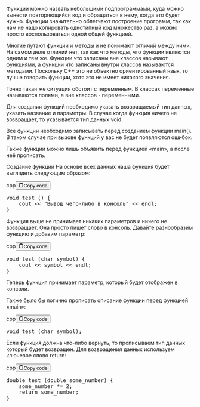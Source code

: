 <p>Функции можно назвать небольшими подпрограммами, куда можно вынести повторяющийся код и обращаться к нему, когда это будет нужно. 
Функции значительно облегчают построение программ, так как нам не надо копировать 
однотипный код множество раз, а можно просто воспользоваться одной общей функцией.</p>
<p>Многие путают функции и методы и не понимают отличий между ними. 
На самом деле отличий нет, так как что методы, что функции являются одним и тем же. 
Функции что записаны вне классов называют функциями, а функции что записаны внутри классов называются методами. 
Поскольку C++ это не объектно ориентированный язык, то лучше говорить функции, хотя это не имеет никакого значения.</p>
<p>Точно такая же ситуация обстоит с переменным. В классах переменные называются полями, а вне классов - переменными.</p>
<p>Для создания функций необходимо указать возвращаемый тип данных, указать название и параметры.
В случае когда функция ничего не возвращает, то указывается тип данных void.</p>
<p>Все функции необходимо записывать перед созданием функции main().
В таком случае при вызове функций у вас не будет появляются ошибок.</p>
<p>Также функции можно лишь объявить перед функцией «main», а после неё прописать.</p>
<p>Создание функции
На основе всех данных наша функция будет выглядеть следующим образом:</p>
<div class="code-element"><div class="lang-line"><text>cpp</text><button class="copy-button" onclick="copyCode(this)"><svg stroke="currentColor" fill="none" stroke-width="2" viewBox="0 0 24 24" stroke-linecap="round" stroke-linejoin="round" class="h-4 w-4" height="1em" width="1em" xmlns="http://www.w3.org/2000/svg"><path d="M16 4h2a2 2 0 0 1 2 2v14a2 2 0 0 1-2 2H6a2 2 0 0 1-2-2V6a2 2 0 0 1 2-2h2"></path><rect x="8" y="2" width="8" height="4" rx="1" ry="1"></rect></svg><text>Copy code</text></button></div><div class="code"><div class="highlight"><pre><span></span><span class="kt">void</span><span class="w"> </span><span class="nf">test</span><span class="w"> </span><span class="p">()</span><span class="w"> </span><span class="p">{</span>
<span class="w">    </span><span class="n">cout</span><span class="w"> </span><span class="o">&lt;&lt;</span><span class="w"> </span><span class="s">&quot;Вывод чего-либо в консоль&quot;</span><span class="w"> </span><span class="o">&lt;&lt;</span><span class="w"> </span><span class="n">endl</span><span class="p">;</span>
<span class="p">}</span>
</pre></div></div></div>

<p>Функция выше не принимает никаких параметров и ничего не возвращает.
Она просто пишет слово в консоль. Давайте разнообразим функцию и добавим параметр:</p>
<div class="code-element"><div class="lang-line"><text>cpp</text><button class="copy-button" onclick="copyCode(this)"><svg stroke="currentColor" fill="none" stroke-width="2" viewBox="0 0 24 24" stroke-linecap="round" stroke-linejoin="round" class="h-4 w-4" height="1em" width="1em" xmlns="http://www.w3.org/2000/svg"><path d="M16 4h2a2 2 0 0 1 2 2v14a2 2 0 0 1-2 2H6a2 2 0 0 1-2-2V6a2 2 0 0 1 2-2h2"></path><rect x="8" y="2" width="8" height="4" rx="1" ry="1"></rect></svg><text>Copy code</text></button></div><div class="code"><div class="highlight"><pre><span></span><span class="kt">void</span><span class="w"> </span><span class="nf">test</span><span class="w"> </span><span class="p">(</span><span class="kt">char</span><span class="w"> </span><span class="n">symbol</span><span class="p">)</span><span class="w"> </span><span class="p">{</span>
<span class="w">    </span><span class="n">cout</span><span class="w"> </span><span class="o">&lt;&lt;</span><span class="w"> </span><span class="n">symbol</span><span class="w"> </span><span class="o">&lt;&lt;</span><span class="w"> </span><span class="n">endl</span><span class="p">;</span>
<span class="p">}</span>
</pre></div></div></div>

<p>Теперь функция принимает параметр, который будет отображен в консоли.</p>
<p>Также было бы логично прописать описание функции перед функцией «main»:</p>
<div class="code-element"><div class="lang-line"><text>cpp</text><button class="copy-button" onclick="copyCode(this)"><svg stroke="currentColor" fill="none" stroke-width="2" viewBox="0 0 24 24" stroke-linecap="round" stroke-linejoin="round" class="h-4 w-4" height="1em" width="1em" xmlns="http://www.w3.org/2000/svg"><path d="M16 4h2a2 2 0 0 1 2 2v14a2 2 0 0 1-2 2H6a2 2 0 0 1-2-2V6a2 2 0 0 1 2-2h2"></path><rect x="8" y="2" width="8" height="4" rx="1" ry="1"></rect></svg><text>Copy code</text></button></div><div class="code"><div class="highlight"><pre><span></span><span class="kt">void</span><span class="w"> </span><span class="nf">test</span><span class="w"> </span><span class="p">(</span><span class="kt">char</span><span class="w"> </span><span class="n">symbol</span><span class="p">);</span>
</pre></div></div></div>

<p>Если функция должна что-либо вернуть, то прописываем тип данных который будет возвращен.
Для возвращения данных используем ключевое слово return:</p>
<div class="code-element"><div class="lang-line"><text>cpp</text><button class="copy-button" onclick="copyCode(this)"><svg stroke="currentColor" fill="none" stroke-width="2" viewBox="0 0 24 24" stroke-linecap="round" stroke-linejoin="round" class="h-4 w-4" height="1em" width="1em" xmlns="http://www.w3.org/2000/svg"><path d="M16 4h2a2 2 0 0 1 2 2v14a2 2 0 0 1-2 2H6a2 2 0 0 1-2-2V6a2 2 0 0 1 2-2h2"></path><rect x="8" y="2" width="8" height="4" rx="1" ry="1"></rect></svg><text>Copy code</text></button></div><div class="code"><div class="highlight"><pre><span></span><span class="kt">double</span><span class="w"> </span><span class="nf">test</span><span class="w"> </span><span class="p">(</span><span class="kt">double</span><span class="w"> </span><span class="n">some_number</span><span class="p">)</span><span class="w"> </span><span class="p">{</span>
<span class="w">    </span><span class="n">some_number</span><span class="w"> </span><span class="o">*=</span><span class="w"> </span><span class="mi">2</span><span class="p">;</span>
<span class="w">    </span><span class="k">return</span><span class="w"> </span><span class="n">some_number</span><span class="p">;</span>
<span class="p">}</span>
</pre></div></div></div>
